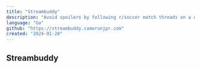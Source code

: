 ```yaml
---
title: "Streambuddy"
description: "Avoid spoilers by following r/soccer match threads on a delay."
language: "Go"
github: "https://streambuddy.cameronjpr.com"
created: "2024-01-20"
---
```


## Streambuddy